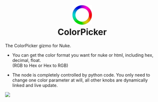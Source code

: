 

<h1 align="center">
  <img src="Gizmo/ColorPicker.png">
  <br>ColorPicker<br>
</h1>

The ColorPicker gizmo for Nuke.

- You can get the color format you want for nuke or html, including hex, decimal, float.  
(RGB to Hex or Hex to RGB)

- The node is completely controlled by python code.
You only need to change one color parameter at will, all other knobs are dynamically linked and live update.


<img src="docs/ColorPicker_Pane.png">


